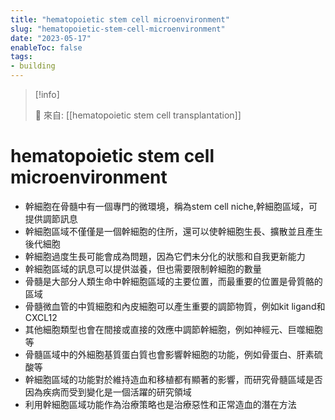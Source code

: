 ```yaml
---
title: "hematopoietic stem cell microenvironment"
slug: "hematopoietic-stem-cell-microenvironment"
date: "2023-05-17"
enableToc: false
tags:
- building
---
```


> [!info]
>
> 🌱 來自: [[hematopoietic stem cell transplantation]]

# hematopoietic stem cell microenvironment

- 幹細胞在骨髓中有一個專門的微環境，稱為stem cell niche,幹細胞區域，可提供調節訊息
- 幹細胞區域不僅僅是一個幹細胞的住所，還可以使幹細胞生長、擴散並且產生後代細胞
- 幹細胞過度生長可能會成為問題，因為它們未分化的狀態和自我更新能力
- 幹細胞區域的訊息可以提供滋養，但也需要限制幹細胞的數量
- 骨髓是大部分人類生命中幹細胞區域的主要位置，而最重要的位置是骨質骼的區域
- 骨髓微血管的中質細胞和內皮細胞可以產生重要的調節物質，例如kit ligand和CXCL12
- 其他細胞類型也會在間接或直接的效應中調節幹細胞，例如神經元、巨噬細胞等
- 骨髓區域中的外細胞基質蛋白質也會影響幹細胞的功能，例如骨蛋白、肝素硫酸等
- 幹細胞區域的功能對於維持造血和移植都有顯著的影響，而研究骨髓區域是否因為疾病而受到變化是一個活躍的研究領域
- 利用幹細胞區域功能作為治療策略也是治療惡性和正常造血的潛在方法
